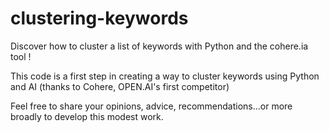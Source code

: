 # clustering-keywords
Discover how to cluster a list of keywords with Python and the cohere.ia tool !

This code is a first step in creating a way to cluster keywords using Python and AI (thanks to Cohere, OPEN.AI's first competitor)

Feel free to share your opinions, advice, recommendations...or more broadly to develop this modest work.
